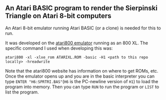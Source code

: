 ## An Atari BASIC program to render the Sierpinski Triangle on Atari 8-bit computers

An Atari 8-bit emulator running Atari BASIC (or a clone) is needed for this to run.

It was developed on the [atari800 emulator](https://atari800.github.io/) running as an 800 XL.
The specific command I used when developing this was:

`atari800 -xl -xlxe_rom ATARIXL.ROM -basic -H1 <path to this repo locally> -hreadwrite`

Note that the atari800 website has information on where to get ROMs, etc.
Once the emulator opens up and you are in the basic interpreter you can type 
`ENTER "H6:SPRTRI.BAS"`(`H6` is the PC-newline version of `H1`) to load the program into memory.
Then you can type `RUN` to run the program or `LIST` to list the program.
